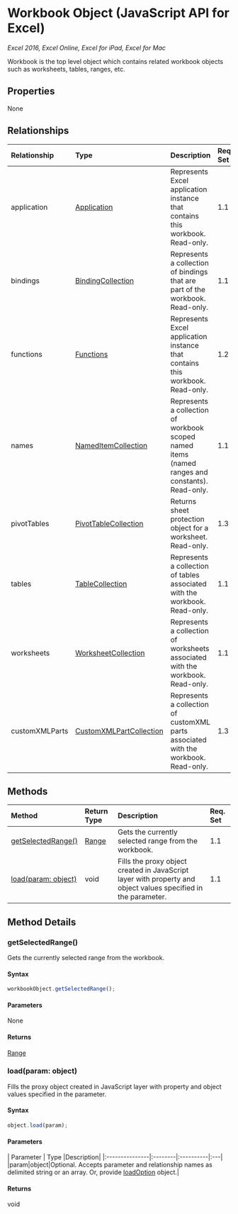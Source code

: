 # Workbook Object (JavaScript API for Excel)

_Excel 2016, Excel Online, Excel for iPad, Excel for Mac_

Workbook is the top level object which contains related workbook objects such as worksheets, tables, ranges, etc.

## Properties

None

## Relationships
| Relationship | Type	|Description| Req. Set|
|:---------------|:--------|:----------|:----|
|application|[Application](application.md)|Represents Excel application instance that contains this workbook. Read-only.|1.1||
|bindings|[BindingCollection](bindingcollection.md)|Represents a collection of bindings that are part of the workbook. Read-only.|1.1||
|functions|[Functions](functions.md)|Represents Excel application instance that contains this workbook. Read-only.|1.2||
|names|[NamedItemCollection](nameditemcollection.md)|Represents a collection of workbook scoped named items (named ranges and constants). Read-only.|1.1||
|pivotTables|[PivotTableCollection](pivottablecollection.md)|Returns sheet protection object for a worksheet. Read-only.|1.3||
|tables|[TableCollection](tablecollection.md)|Represents a collection of tables associated with the workbook. Read-only.|1.1||
|worksheets|[WorksheetCollection](worksheetcollection.md)|Represents a collection of worksheets associated with the workbook. Read-only.|1.1||
|customXMLParts|[CustomXMLPartCollection](customxmlpartcollection.md)|Represents a collection of customXML parts associated with the workbook. Read-only.|1.3||

## Methods

| Method		   | Return Type	|Description| Req. Set|
|:---------------|:--------|:----------|:----|
|[getSelectedRange()](#getselectedrange)|[Range](range.md)|Gets the currently selected range from the workbook.|1.1|
|[load(param: object)](#loadparam-object)|void|Fills the proxy object created in JavaScript layer with property and object values specified in the parameter.|1.1|

## Method Details


### getSelectedRange()
Gets the currently selected range from the workbook.

#### Syntax
```js
workbookObject.getSelectedRange();
```

#### Parameters
None

#### Returns
[Range](range.md)

### load(param: object)
Fills the proxy object created in JavaScript layer with property and object values specified in the parameter.

#### Syntax
```js
object.load(param);
```

#### Parameters
| Parameter	   | Type	|Description|
|:---------------|:--------|:----------|:---|
|param|object|Optional. Accepts parameter and relationship names as delimited string or an array. Or, provide [loadOption](loadoption.md) object.|

#### Returns
void
